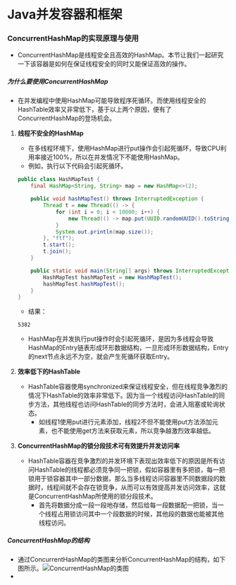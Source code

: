 # Java并发容器和框架

### ConcurrentHashMap的实现原理与使用

- ConcurrentHashMap是线程安全且高效的HashMap。本节让我们一起研究一下该容器是如何在保证线程安全的同时又能保证高效的操作。

##### 为什么要使用ConcurrentHashMap

- 在并发编程中使用HashMap可能导致程序死循环。而使用线程安全的HashTable效率又非常低下，基于以上两个原因，便有了ConcurrentHashMap的登场机会。

1. **线程不安全的HashMap**

   - 在多线程环境下，使用HashMap进行put操作会引起死循环，导致CPU利用率接近100%，所以在并发情况下不能使用HashMap。
   - 例如，执行以下代码会引起死循环。

   ```Java
   public class HashMapTest {
       final HashMap<String, String> map = new HashMap<>(2);

       public void hashMapTest() throws InterruptedException {
           Thread t = new Thread(() -> {
               for (int i = 0; i < 10000; i++) {
                   new Thread(() -> map.put(UUID.randomUUID().toString(), ""), "ftf" + i).start();
               }
               System.out.println(map.size());
           }, "ftf");
           t.start();
           t.join();
       }

       public static void main(String[] args) throws InterruptedException {
           HashMapTest hashMapTest = new HashMapTest();
           hashMapTest.hashMapTest();
       }
   }
   ```

   - 结果：

   ```Control
   5382
   ```

   - HashMap在并发执行put操作时会引起死循环，是因为多线程会导致HashMap的Entry链表形成环形数据结构，一旦形成环形数据结构，Entry的next节点永远不为空，就会产生死循环获取Entry。

2. **效率低下的HashTable**

   - HashTable容器使用synchronized来保证线程安全，但在线程竞争激烈的情况下HashTable的效率非常低下。因为当一个线程访问HashTable的同步方法，其他线程也访问HashTable的同步方法时，会进入阻塞或轮询状态。
     - 如线程1使用put进行元素添加，线程2不但不能使用put方法添加元素，也不能使用get方法来获取元素，所以竞争越激烈效率越低。

3. **ConcurrentHashMap的锁分段技术可有效提升并发访问率**

   - HashTable容器在竞争激烈的并发环境下表现出效率低下的原因是所有访问HashTable的线程都必须竞争同一把锁，假如容器里有多把锁，每一把锁用于锁容器其中一部分数据，那么当多线程访问容器里不同数据段的数据时，线程间就不会存在锁竞争，从而可以有效提高并发访问效率，这就是ConcurrentHashMap所使用的锁分段技术。
     - 首先将数据分成一段一段地存储，然后给每一段数据配一把锁，当一个线程占用锁访问其中一个段数据的时候，其他段的数据也能被其他线程访问。

##### ConcurrentHashMap的结构

- 通过ConcurrentHashMap的类图来分析ConcurrentHashMap的结构，如下图所示。![ConcurrentHashMap的类图]()
- ​